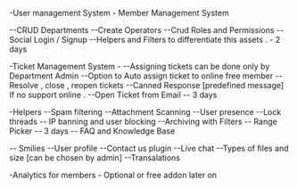 -User management System - Member Management System
   
   --CRUD Departments
   --Create Operators
   --Crud Roles and Permissions
   --Social Login / Signup
   --Helpers and Filters to differentiate this assets . - 2 days

-Ticket Management System - 
   --Assigning tickets can be done only by Department Admin 
   --Option to Auto assign ticket to online free member
   --Resolve , close , reopen tickets
   --Canned Response [predefined message] If no support online .
   --Open Ticket from Email -- 3 days

-Helpers
   --Spam filtering
   --Attachment Scanning
   --User presence 
   --Lock threads
   -- IP banning and user blocking
   --Archiving with Filters -- Range Picker  -- 3 days
   -- FAQ and Knowledge Base

   -- Smilies
   --User profile
   --Contact us plugin
   --Live chat
   --Types of files and size [can be chosen by admin]
   --Transalations 

-Analytics for members - Optional or free addon later on